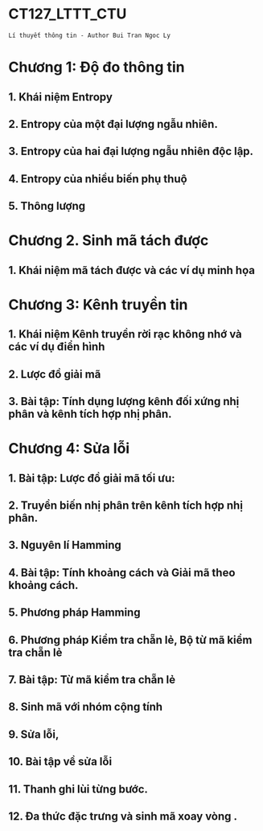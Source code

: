 # CT127_LTTT_CTU
`Lí thuyết thông tin - Author Bui Tran Ngoc Ly`
# Chương 1: Độ đo thông tin
## 1. Khái niệm Entropy
## 2. Entropy của một đại lượng ngẫu nhiên. 
## 3. Entropy của hai đại lượng ngẫu nhiên độc lập.
## 4. Entropy của nhiều biến phụ thuộ
## 5. Thông lượng

# Chương 2. Sinh mã tách được
## 1. Khái niệm mã tách được và các ví dụ minh họa

# Chương 3: Kênh truyền tin
## 1. Khái niệm Kênh truyền rời rạc không nhớ và các ví dụ điển hình
## 2. Lược đồ giải mã
## 3. Bài tập: Tính dụng lượng kênh đối xứng nhị phân và kênh tích hợp nhị phân.

# Chương 4: Sửa lỗi
## 1. Bài tập: Lược đồ giải mã tối ưu: 
## 2. Truyền biến nhị phân trên kênh tích hợp nhị phân.
## 3. Nguyên lí Hamming
## 4. Bài tập: Tính khoảng cách và Giải mã theo khoảng cách.
## 5. Phương pháp Hamming
## 6. Phương pháp Kiểm tra chẵn lẻ, Bộ từ mã kiểm tra chẵn lẻ 
## 7. Bài tập: Từ mã kiểm tra chẵn lẻ
## 8. Sinh mã với nhóm cộng tính
## 9. Sửa lỗi,
## 10. Bài tập về sửa lỗi 
## 11. Thanh ghi lùi từng bước.
## 12. Đa thức đặc trưng và sinh mã xoay vòng .
